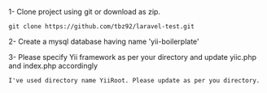 
1- Clone project using git or download as zip. 
````
git clone https://github.com/tbz92/laravel-test.git
````
2- Create a mysql database having name 'yii-boilerplate'

3- Please specify Yii framework as per your directory and update yiic.php and index.php accordingly
````
I've used directory name YiiRoot. Please update as per you directory.
````